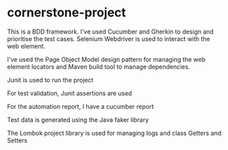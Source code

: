 # cornerstone-project
This is a BDD framework. I've used Cucumber and Gherkin to design and prioritise the test cases. Selenium Webdriver is used to interact with the web element.

I've used the Page Object Model design pattern for managing the web element locators and Maven build tool to manage dependencies.

Junit is used to run the project

For test validation, Junit assertions are used 

For the automation report, I have a cucumber report

Test data is generated using the Java faker library 

The Lombok project library is used for managing logs and class Getters and Setters
